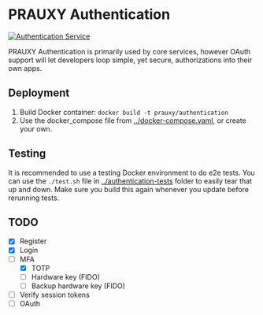 # PRAUXY Authentication
[![Authentication Service](https://github.com/kvizdos/Golang-PRAUXY/actions/workflows/authentication.yml/badge.svg)](https://github.com/kvizdos/Golang-PRAUXY/actions/workflows/authentication.yml)

PRAUXY Authentication is primarily used by core services, however OAuth support will let developers loop simple, yet secure, authorizations into their own apps. 

## Deployment
1. Build Docker container: `docker build -t prauxy/authentication`
2. Use the docker_compose file from [../docker-compose.yaml](../docker-compose.yaml), or create your own.

## Testing
It is recommended to use a testing Docker environment to do e2e tests. You can use the `./test.sh` file in [../authentication-tests](../authentication-tests) folder to easily tear that up and down. Make sure you build this again whenever you update before rerunning tests.

## TODO
- [x] Register
- [x] Login
- [ ] MFA
    - [x] TOTP
    - [ ] Hardware key (FIDO)
    - [ ] Backup hardware key (FIDO)
- [ ] Verify session tokens
- [ ] OAuth